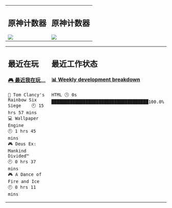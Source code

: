 <table>
<tr>
<td valign="top" width="50%">
<h2>原神计数器</h2>
<img src="https://genshin-card.getloli.com/17/20934997.png"><br>
</td>
<td valign="top" width="50%">
<h2>原神计数器</h2>
<img src="https://genshin-card.getloli.com/17/20934997.png"><br>
</td>
</tr>
</table>

<table>
<tr>
<td valign="top" width="50%">
<h2>最近在玩</h2>

<!-- steam-box start -->
#### <a href="https://gist.github.com/1514a2e76fed77d7e54836282376cff6" target="_blank">🎮 最近我在玩…</a>
```text
🔫 Tom Clancy's Rainbow Six Siege    🕘 15 hrs 57 mins
💻 Wallpaper Engine                  🕘 1 hrs 45 mins
🎮 Deus Ex: Mankind Divided™         🕘 0 hrs 37 mins
🎮 A Dance of Fire and Ice           🕘 0 hrs 11 mins
```
<!-- Powered by https://github.com/YouEclipse/steam-box . -->
<!-- steam-box end -->
</td>
<td valign="top" width="50%">
<h2>最近工作状态</h2>
 
<!-- waka-box start -->
#### <a href="https://gist.github.com/1514a2e76fed77d7e54836282376cff6" target="_blank">📊 Weekly development breakdown</a>
```text
HTML 🕓 0s █████████████████████████████████████100.0%
```
<!-- Powered by https://github.com/YouEclipse/waka-box-go . -->
<!-- waka-box end -->
</td>
</tr>
</table>
